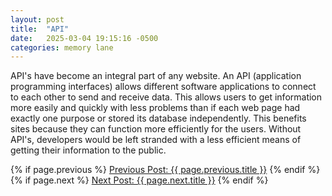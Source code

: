 ```yaml
---
layout: post
title:  "API"
date:   2025-03-04 19:15:16 -0500
categories: memory lane
---
```

API's have become an integral part of any website. An API (application programming interfaces) allows different software applications to connect to each other to send and receive data. This allows users to get information more easily and quickly with less problems than if each web page had exactly one purpose or stored its database independently. This benefits sites because they can function more efficiently for the users. Without API's, developers would be left stranded with a less efficient means of getting their information to the public.

<div class="post-navigation">
  {% if page.previous %}
    <a href="{{ page.previous.url }}" class="previous-post">Previous Post: {{ page.previous.title }}</a>
  {% endif %}
  {% if page.next %}
    <a href="{{ page.next.url }}" class="next-post">Next Post: {{ page.next.title }}</a>
  {% endif %}
</div>